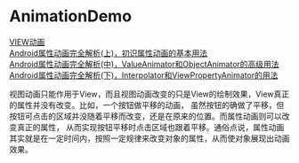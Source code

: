 # AnimationDemo
[VIEW动画](http://blog.csdn.net/yanbober/article/details/46481171)  
[Android属性动画完全解析(上)，初识属性动画的基本用法](http://blog.csdn.net/sinyu890807/article/details/43536355)  
[Android属性动画完全解析(中)，ValueAnimator和ObjectAnimator的高级用法](http://blog.csdn.net/guolin_blog/article/details/43816093)  
[Android属性动画完全解析(下)，Interpolator和ViewPropertyAnimator的用法](http://blog.csdn.net/guolin_blog/article/details/44171115)  


视图动画只能作用于View，而且视图动画改变的只是View的绘制效果，View真正的属性并没有改变。比如，一个按钮做平移的动画，
虽然按钮的确做了平移，但按钮可点击的区域并没随着平移而改变，还是在原来的位置。而属性动画则可以改变真正的属性，
从而实现按钮平移时点击区域也跟着平移。通俗点说，属性动画其实就是在一定时间内，按照一定规律来改变对象的属性，从而使对象展现出动画效果。